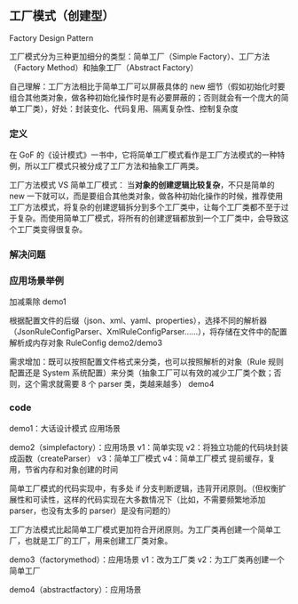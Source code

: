 ## 工厂模式（创建型）

Factory Design Pattern

工厂模式分为三种更加细分的类型：简单工厂（Simple Factory）、工厂方法（Factory Method）和抽象工厂（Abstract Factory）

自己理解：工厂方法相比于简单工厂可以屏蔽具体的 new 细节（假如初始化时要组合其他类对象，做各种初始化操作时是有必要屏蔽的；否则就会有一个庞大的简单工厂类），好处：封装变化、代码复用、隔离复杂性、控制复杂度

### 定义

在 GoF 的《设计模式》一书中，它将简单工厂模式看作是工厂方法模式的一种特例，所以工厂模式只被分成了工厂方法和抽象工厂两类。

工厂方法模式 VS 简单工厂模式：
当**对象的创建逻辑比较复杂**，不只是简单的 new 一下就可以，而是要组合其他类对象，做各种初始化操作的时候，推荐使用工厂方法模式，将复杂的创建逻辑拆分到多个工厂类中，让每个工厂类都不至于过于复杂。而使用简单工厂模式，将所有的创建逻辑都放到一个工厂类中，会导致这个工厂类变得很复杂。

### 解决问题

### 应用场景举例

加减乘除 demo1

根据配置文件的后缀（json、xml、yaml、properties），选择不同的解析器（JsonRuleConfigParser、XmlRuleConfigParser……），将存储在文件中的配置解析成内存对象 RuleConfig demo2/demo3

需求增加：既可以按照配置文件格式来分类，也可以按照解析的对象（Rule 规则配置还是 System 系统配置）来分类（抽象工厂可以有效的减少工厂类个数；否则，这个需求就需要 8 个 parser 类，类越来越多） demo4

### code

demo1：大话设计模式 应用场景

demo2（simplefactory）：应用场景
v1：简单实现
v2：将独立功能的代码块封装成函数（createParser）
v3：简单工厂模式
v4：简单工厂模式 提前缓存，复用，节省内存和对象创建的时间

简单工厂模式的代码实现中，有多处 if 分支判断逻辑，违背开闭原则。（但权衡扩展性和可读性，这样的代码实现在大多数情况下（比如，不需要频繁地添加 parser，也没有太多的 parser）是没有问题的）

工厂方法模式比起简单工厂模式更加符合开闭原则。为工厂类再创建一个简单工厂，也就是工厂的工厂，用来创建工厂类对象。

demo3（factorymethod）：应用场景
v1：改为工厂类
v2：为工厂类再创建一个简单工厂

demo4（abstractfactory）：应用场景